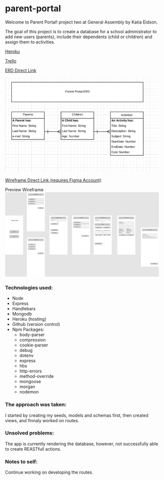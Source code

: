 # parent-portal

Welcome to Parent Portal! project two at General Assembly by Katia Eidson.

The goal of this project is to create a database for a school administrator to add new users (parents), include their dependents (child or children) and assign them to activities. 

[Heroku](https://lit-woodland-71027.herokuapp.com/)

[Trello](https://trello.com/b/9JcnS5WL/parent-portal-wdi-project-2-kat2018)

[ERD Direct Link](https://www.lucidchart.com/invitations/accept/9b07e6f3-3cb5-429c-8684-f5f7dda268ff)

![alt text](https://github.com/kat2018/parent-portal/blob/master/public/images/parentPortalERD.jpg)


[Wireframe Direct Link (requires Figma Account)](https://www.figma.com/file/DurkYPDQyUfeimF9V6pLayLF/Parent-Portal)

Preview Wireframe
![alt text](https://github.com/kat2018/parent-portal/blob/master/public/images/parentPortal.jpg)

### Technologies used: 
- Node
- Express
- Handlebars
- Mongodb
- Heroku (hosting)
- Github (version control)
- Npm Packages: 
  - body-parser
  - compression
  - cookie-parser
  - debug
  - dotenv
  - express
  - hbs
  - http-errors
  - method-override
  - mongoose
  - morgan
  - nodemon

### The approach was taken: 

I started by creating my seeds, models and schemas first, then created views, and finnaly worked on routes.

### Unsolved problems: 

The app is currently rendering the database, however, not successfully able to create REASTfull actions. 

### Notes to self: 

Continue working on developing the routes.
